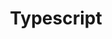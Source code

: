 ---
layout: typescript
title: Typescript
svg: typescript
permalink: /typescript/
date_updated: "July 15, 2022"
---